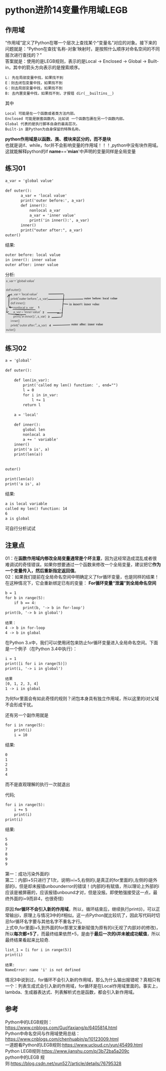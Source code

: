 # python进阶14变量作用域LEGB
## 作用域

“作用域”定义了Python在哪一个层次上查找某个“变量名”对应的对象。接下来的问题就是：“Python在查找‘名称-对象’映射时，是按照什么顺序对命名空间的不同层次进行查找的？”  
答案就是：使用的是LEGB规则，表示的是Local -> Enclosed -> Global -> Built-in，其中的箭头方向表示的是搜索顺序。  
```
L: 先在局部变量中找，如果找不到
E：则去闭包变量中找，如果找不到
G：则去局部变量中找，如果找不到
B: 去内置变量中找，如果找不到，才报错 dir(__builtins__)
```
其中  
```
Local 可能是在一个函数或者类方法内部。
Enclosed 可能是嵌套函数内，比如说 一个函数包裹在另一个函数内部。
Global 代表的是执行脚本自身的最高层次。
Built-in 是Python为自身保留的特殊名称。
```

**python作用域是以函数、类、模块来区分的，而不是块**  
也就是说if、while，for并不会影响变量的作用域！！！,python中没有块作用域。  
这就能解释python的if __name__=='__mian__'中声明的变量同样是全局变量  

## 练习01  
```
a_var = 'global value'

def outer():
       a_var = 'local value'
       print('outer before:', a_var)
       def inner():
           nonlocal a_var
           a_var = 'inner value'
           print('in inner():', a_var)
       inner()
       print("outer after:", a_var)
outer()
```
结果:  
```
outer before: local value
in inner(): inner value
outer after: inner value
```

分析:  
![](_v_images/20200603230943341_2133827143.png)  


## 练习02
```
a = 'global'

def outer():

    def len(in_var):
        print('called my len() function: ', end="")
        l = 0
        for i in in_var:
            l += 1
        return l

    a = 'local'

    def inner():
        global len
        nonlocal a
        a += ' variable'
    inner()
    print('a is', a)
    print(len(a))


outer()

print(len(a))
print('a is', a)
```
结果:  
```
a is local variable
called my len() function: 14
6
a is global
```
可自行分析试试  

## 注意点
01：在**函数作用域内修改全局变量通常是个坏主意**，因为这经常造成混乱或者很难调试的奇怪错误。如果你想要通过一个函数来修改一个全局变量，建议把它**作为一个变量传入，然后重新指定返回值**。  
02：如果我们提前在全局命名空间中明确定义了for循环变量，也是同样的结果！在这种情况下，它会重新绑定已有的变量：
**For循环变量“泄漏”到全局命名空间**  
```
b = 1
for b in range(5):
    if b == 4:
        print(b, '-> b in for-loop')
print(b, '-> b in global')

结果：
4 -> b in for-loop
4 -> b in global
```
在Python 3.x中，我们可以使用闭包来防止for循环变量进入全局命名空间。下面是一个例子（在Python 3.4中执行）：
```
i = 1
print([i for i in range(5)])
print(i, '-> i in global')

结果
[0, 1, 2, 3, 4]
1 -> i in global
```
为何for里面会有如此奇怪的规则？闭包本身具有独立作用域，所以这里的i对父域不会形成干扰。  

还有另一个副作用就是  
```
for i in range(5):
    print(i)
    i = 10
```
结果:  
```
0
1
2
3
4
```
而不是直观理解的执行一次就退出  

代码;  
```
for i in range(5):
    i += 5
    print(i)
print(i)
```
结果:  
```
5
6
7
8
9
9
```
第一：成功污染外面的i  
第二：内部i+5只进行了1次，说明i=i+5,右侧的i,是真正的for里面的i,左侧的i是外部的i，但是却未报错unbounderror的错误！(内部的i有赋值，所以理论上外部的i应该是被屏蔽的，应该报错unbound才对，但是没报。即使勉强接受这一点，最终外面的i=9而非4，也很奇怪)    

原因:**for循环不会引入新的作用域**，所以，循环结束后，继续执行print(i)，可以正常输出i，原理上与情况3中的if相似。这一点Python就比较坑了，因此写代码时切忌for循环名字要与其他名字不重名才行。  
上式中,for里面i+5,到外面的for那里又重新赋值为原有的i(无视了内部对i的修改)，所以**每次都+5了**，而最终结果依然+5，是由于**最后一次的i并未被成功赋值**，所以最终结果看起来比较奇.  

```
list_1 = [i for i in range(5)]
print(i)

结果:  
NameError: name 'i' is not defined
```
情况3中说到过，for循环不会引入新的作用域，那么为什么输出报错呢？真相只有一个：列表生成式会引入新的作用域，for循环是在Local作用域里面的。事实上，lambda、生成器表达式、列表解析式也是函数，都会引入新作用域。

## 参考
Python中的LEGB规则：https://www.cnblogs.com/GuoYaxiang/p/6405814.html  
Python中命名空间与作用域使用总结：https://www.cnblogs.com/chenhuabin/p/10123009.html  
一道题看Python的LEGB规则:https://www.ucloud.cn/yun/45499.html  
Python LEGB规则:https://www.jianshu.com/p/3b72ba5a209c  
python中的LEGB 规则:https://blog.csdn.net/xun527/article/details/76795328  
